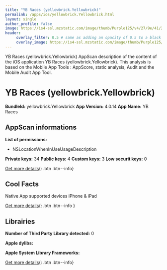 ```yaml
---
title: "YB Races (yellowbrick.Yellowbrick)"
permalink: /apps/ios/yellowbrick.Yellowbrick.html
layout: single
author_profile: false
image: https://is4-ssl.mzstatic.com/image/thumb/Purple125/v4/27/9e/41/279e4163-ea4c-e969-9140-6ef3b466b42a/AppIcon-0-0-1x_U007emarketing-0-0-0-6-0-0-sRGB-0-0-0-GLES2_U002c0-512MB-85-220-0-0.png/512x512bb.jpg
header: 
     overlay_filter: 0.5 # same as adding an opacity of 0.5 to a black background
     overlay_image: https://is4-ssl.mzstatic.com/image/thumb/Purple125/v4/27/9e/41/279e4163-ea4c-e969-9140-6ef3b466b42a/AppIcon-0-0-1x_U007emarketing-0-0-0-6-0-0-sRGB-0-0-0-GLES2_U002c0-512MB-85-220-0-0.png/512x512bb.jpg
---
```

YB Races (yellowbrick.Yellowbrick) AppScan description of the content of the iOS application YB Races (yellowbrick.Yellowbrick). This analysis is based on the Mobile App Tools : AppScore, static analysis, Audit and the Mobile Audit App Tool.

# YB Races (yellowbrick.Yellowbrick)

**BundleId:** yellowbrick.Yellowbrick
**App Version:** 4.0.14
**App Name:** YB Races


## AppScan informations 

**List of permissions:** 
- NSLocationWhenInUseUsageDescription
  
  
**Private keys:** 34
**Public keys:** 4
**Custom keys:** 3
**Low securit keys:** 0
  
[Get more details](/pricing.html){: .btn .btn--info}

## Cool Facts

Native App
supported devices iPhone & iPad
  
[Get more details](/pricing.html){: .btn .btn--info }

## Librairies 
**Number of Third Party Library detected:** 0


**Apple dylibs:**


**Apple System Library Frameworks:**


  
[Get more details](/pricing.html){: .btn .btn--info}

